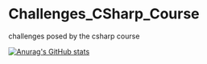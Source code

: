 # Challenges_CSharp_Course
challenges posed by the csharp course

[![Anurag's GitHub stats](https://github-readme-stats.vercel.app/api?username=RobertoLRV&theme=dark)](https://github.com/RobertoLRV/github-readme-stats)